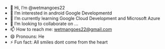 - 👋 Hi, I’m @wetmangoes22
- 👀 I’m interested in android Google Developmentd
- 🌱 I’m currently learning Google Cloud Development and Microsoft Azure
- 💞️ I’m looking to collaborate on ...
- 📫 How to reach me: wetmangoes22@gmail.com
- 😄 Pronouns: He
- ⚡ Fun fact: All smiles dont come from the heart

<!---
wetmangoes22/wetmangoes22 is a ✨ special ✨ repository because its `README.md` (this file) appears on your GitHub profile.
You can click the Preview link to take a look at your changes.
--->
